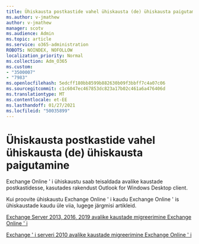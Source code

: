 ```yaml
---
title: Ühiskausta postkastide vahel ühiskausta (de) ühiskausta paigutamine
ms.author: v-jmathew
author: v-jmathew
manager: scotv
ms.audience: Admin
ms.topic: article
ms.service: o365-administration
ROBOTS: NOINDEX, NOFOLLOW
localization_priority: Normal
ms.collection: Adm_O365
ms.custom:
- "3500007"
- "7983"
ms.openlocfilehash: 5edcff180bb8599b882630b09f3bbff7c4a07c06
ms.sourcegitcommit: c1c6047ec467853dc823a17b02c461a6a476406d
ms.translationtype: MT
ms.contentlocale: et-EE
ms.lasthandoff: 01/27/2021
ms.locfileid: "50035899"
---
```

# <a name="move-public-folders-between-public-folder-mailboxes"></a>Ühiskausta postkastide vahel ühiskausta (de) ühiskausta paigutamine

Exchange Online ' i ühiskaustu saab teisaldada avalike kaustade postkastidesse, kasutades rakendust Outlook for Windows Desktop client.

Kui proovite ühiskaustu Exchange Online ' i kaudu Exchange Online ' is ühiskaustade kaudu üle viia, lugege järgmisi artikleid.

[Exchange Server 2013, 2016, 2019 avalike kaustade migreerimine Exchange Online ' i](https://aka.ms/ModernPFToEXO)

[Exchange ' i serveri 2010 avalike kaustade migreerimine Exchange Online ' i](https://aka.ms/LegacyPFToEXO)
